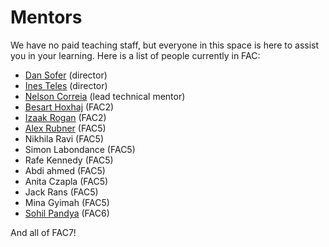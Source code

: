 # Mentors
We have no paid teaching staff, but everyone in this space is here to assist you in your learning.
Here is a list of people currently in FAC:

* [Dan Sofer](https://github.com/sofer) (director)
* [Ines Teles](https://github.com/iteles) (director)
* [Nelson Correia](https://github.com/nelsonic) (lead technical mentor)
* [Besart Hoxhaj](https://github.com/besarthoxhaj) (FAC2)
* [Izaak Rogan](https://github.com/izaakrogan) (FAC2)
* [Alex Rubner](https://github.com/rub1e) (FAC5)
* Nikhila Ravi (FAC5)
* Simon Labondance (FAC5)
* Rafe Kennedy (FAC5)
* Abdi ahmed (FAC5)
* Anita Czapla (FAC5)
* Jack Rans (FAC5)
* Mina Gyimah (FAC5)
* [Sohil Pandya](https://github.com/sohilpandya) (FAC6)

And all of FAC7!

